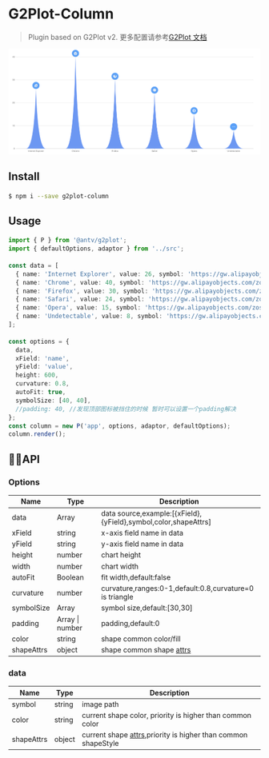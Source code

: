 # G2Plot-Column

> Plugin based on G2Plot v2. 更多配置请参考[G2Plot 文档](https://g2plot.antv.vision/zh/examples/column/basic#basic)

<img src="asset/demo.png" />

## Install

```bash
$ npm i --save g2plot-column
```

## Usage

```ts
import { P } from '@antv/g2plot';
import { defaultOptions, adaptor } from '../src';

const data = [
  { name: 'Internet Explorer', value: 26, symbol: 'https://gw.alipayobjects.com/zos/rmsportal/eOYRaLPOmkieVvjyjTzM.png'}
  { name: 'Chrome', value: 40, symbol: 'https://gw.alipayobjects.com/zos/rmsportal/dWJWRLWfpOEbwCyxmZwu.png' },
  { name: 'Firefox', value: 30, symbol: 'https://gw.alipayobjects.com/zos/rmsportal/ZEPeDluKmAoTioCABBTc.png' },
  { name: 'Safari', value: 24, symbol: 'https://gw.alipayobjects.com/zos/rmsportal/eZYhlLzqWLAYwOHQAXmc.png' },
  { name: 'Opera', value: 15, symbol: 'https://gw.alipayobjects.com/zos/rmsportal/vXiGOWCGZNKuVVpVYQAw.png' },
  { name: 'Undetectable', value: 8, symbol: 'https://gw.alipayobjects.com/zos/rmsportal/NjApYXminrnhBgOXyuaK.png' },
];

const options = {
  data,
  xField: 'name',
  yField: 'value',
  height: 600,
  curvature: 0.8,
  autoFit: true,
  symbolSize: [40, 40],
  //padding: 40, //发现顶部图标被挡住的时候 暂时可以设置一个padding解决
};
const column = new P('app', options, adaptor, defaultOptions);
column.render();
```

## API

### Options

| Name       | Type            | Description                                                                  |
| ---------- | --------------- | ---------------------------------------------------------------------------- |
| data       | Array           | data source,example:[{xField},{yField},symbol,color,shapeAttrs]              |
| xField     | string          | x-axis field name in data                                                    |
| yField     | string          | y-axis field name in data                                                    |
| height     | number          | chart height                                                                 |
| width      | number          | chart width                                                                  |
| autoFit    | Boolean         | fit width,default:false                                                      |
| curvature  | number          | curvature,ranges:0-1,default:0.8,curvature=0 is triangle                     |
| symbolSize | Array           | symbol size,default:[30,30]                                                  |
| padding    | Array \| number | padding,default:0                                                            |
| color      | string          | shape common color/fill                                                      |
| shapeAttrs | object          | shape common shape [attrs](https://g2.antv.vision/zh/docs/manual/shape-attrs) |

### data

| Name       | Type   | Description                                                                   |
| ---------- | ------ | ----------------------------------------------------------------------------- |
| symbol     | string | image path                                                                    |
| color      | string | current shape color, priority is higher than common color|
| shapeAttrs | object | current shape [attrs](https://g2.antv.vision/zh/docs/manual/shape-attrs),priority is      higher than common shapeStyle   |